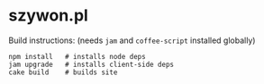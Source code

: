 # szywon.pl

Build instructions: (needs `jam` and `coffee-script` installed globally)

    npm install   # installs node deps
    jam upgrade   # installs client-side deps
    cake build    # builds site
